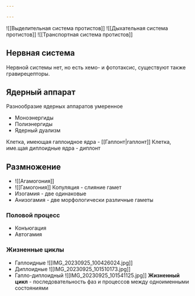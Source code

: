 ```yaml
---

---
```

![[Выделительная система протистов]]
![[Дыхательная система протистов]]
![[Транспортная система протистов]]
## Нервная система
Нервной системы нет, но есть хемо- и фототаксис, существуют также гравирецепторы.

## Ядерный аппарат
Разнообразие ядерных аппаратов умеренное
- Моноэнергиды
- Полиэнергиды
- Ядерный дуализм

Клетка, имеющая гаплоидное ядра - [[Гаплонт|гаплонт]]
Клетка, име.щая диплоидные ядра - диплонт

## Размножение
- ![[Агамогония]]
- ![[Гамогония]]
Копуляция - слияние гамет
- Изогамия - две одинаковые
- Анизогамия - две морфологически различные гаметы

### Половой процесс
- Конъюгация
- Автогамия
### Жизненные циклы
- Гаплоидные ![[IMG_20230925_100426024.jpg]]
- Диплоидные ![[IMG_20230925_101510173.jpg]]
- Гапло-диплоидный ![[IMG_20230925_101541125.jpg]]
**Жизненный цикл** - последовательность фаз и процессов между одноименными состояниями

